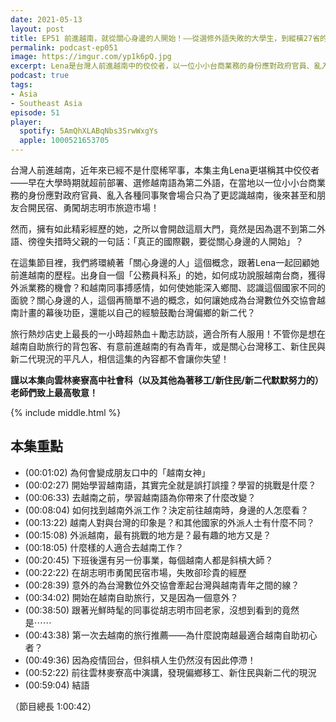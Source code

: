 ```yaml
---
date: 2021-05-13
layout: post
title: EP51 前進越南，就從關心身邊的人開始！——從選修外語失敗的大學生，到縱橫27省的越南達人 ft. 越南女神 Lena
permalink: podcast-ep051
image: https://imgur.com/yp1k6pQ.jpg
excerpt: Lena是台灣人前進越南中的佼佼者，以一位小小台商業務的身份應對政府官員、亂入各種同事聚會場合只為了更認識越南，後來甚至和朋友合開民宿、勇闖胡志明市旅遊市場！但之所以會開啟這扇大門，竟然是因為父親的一句話：「真正的國際觀，要從關心身邊的人開始」？這是一個熱血勵志故事，不管你是想在越南自助旅行的背包客、有意前進越南的有為青年，或是關心台灣移工、新住民與新二代現況的平凡人，相信都可以從這集節目獲得一些力量！
podcast: true
tags:
- Asia
- Southeast Asia
episode: 51
player:
  spotify: 5AmQhXLABqNbs3SrwWxgYs
  apple: 1000521653705
---
```


台灣人前進越南，近年來已經不是什麼稀罕事，本集主角Lena更堪稱其中佼佼者——早在大學時期就超前部署、選修越南語為第二外語，在當地以一位小小台商業務的身份應對政府官員、亂入各種同事聚會場合只為了更認識越南，後來甚至和朋友合開民宿、勇闖胡志明市旅遊市場！

然而，擁有如此精彩經歷的她，之所以會開啟這扇大門，竟然是因為選不到第二外語、徬徨失措時父親的一句話：「真正的國際觀，要從關心身邊的人開始」？

在這集節目裡，我們將環繞著「關心身邊的人」這個概念，跟著Lena一起回顧她前進越南的歷程。出身自一個「公務員科系」的她，如何成功說服越南台商，獲得外派業務的機會？和越南同事搏感情，如何使她能深入鄉間、認識這個國家不同的面貌？關心身邊的人，這個再簡單不過的概念，如何讓她成為台灣數位外交協會越南計畫的幕後功臣，還能以自己的經驗鼓勵台灣偏鄉的新二代？

旅行熱炒店史上最長的一小時超熱血＋勵志訪談，適合所有人服用！不管你是想在越南自助旅行的背包客、有意前進越南的有為青年，或是關心台灣移工、新住民與新二代現況的平凡人，相信這集的內容都不會讓你失望！

**謹以本集向雲林麥寮高中社會科（以及其他為著移工/新住民/新二代默默努力的）老師們致上最高敬意！**

{% include middle.html %}

## 本集重點

* (00:01:02) 為何會變成朋友口中的「越南女神」
* (00:02:27) 開始學習越南語，其實完全就是誤打誤撞？學習的挑戰是什麼？
* (00:06:33) 去越南之前，學習越南語為你帶來了什麼改變？
* (00:08:04) 如何找到越南外派工作？決定前往越南時，身邊的人怎麼看？
* (00:13:22) 越南人對與台灣的印象是？和其他國家的外派人士有什麼不同？
* (00:15:08) 外派越南，最有挑戰的地方是？最有趣的地方又是？
* (00:18:05) 什麼樣的人適合去越南工作？
* (00:20:45) 下班後還有另一份事業，每個越南人都是斜槓大師？
* (00:22:22) 在胡志明市勇闖民宿市場，失敗卻珍貴的經歷
* (00:28:39) 意外的為台灣數位外交協會牽起台灣與越南青年之間的線？
* (00:34:02) 開始在越南自助旅行，又是因為一個意外？
* (00:38:50) 跟著光鮮時髦的同事從胡志明市回老家，沒想到看到的竟然是⋯⋯
* (00:43:38) 第一次去越南的旅行推薦——為什麼說南越最適合越南自助初心者？
* (00:49:36) 因為疫情回台，但斜槓人生仍然沒有因此停滯！
* (00:52:22) 前往雲林麥寮高中演講，發現偏鄉移工、新住民與新二代的現況
* (00:59:04) 結語

（節目總長 1:00:42）
